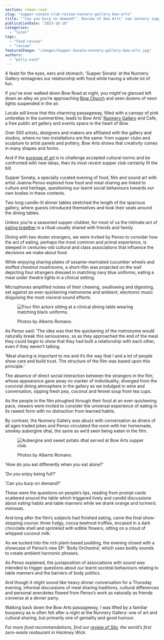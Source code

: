 ```yaml
---
section: roman-road
slug: "supper-sonata-club-review-nunnery-gallery-bow-arts"
title: "‘Can you burp on demand?’: Review of Bow Arts’ new sensory supper club"
publicationDate: "2023-10-10"
categories: 
  - "local"
tags: 
  - "food-review"
  - "review"
featuredImage: "/images/Supper-Sonata-nunnery-gallery-bow-arts.jpg"
authors: 
  - "polly-nash"
---
```


A feast for the eyes, ears and stomach, ‘Supper Sonata’ at the Nunnery Gallery reimagines our relationship with food while having a whole lot of fun. 

If you’ve ever walked down Bow Road at night, you might’ve glanced left down an alley as you’re approaching [Bow Church](https://romanroadlondon.com/bow-church-history-blitzed-east-end-bow-road/) and seen dozens of neon lights suspended in the air. 

Locals will know that this charming passageway, filled with a canopy of pink umbrellas in the summertime, leads to Bow Arts’ [Nunnery Gallery](https://romanroadlondon.com/nunnery-gallery-bow/) and Café, a free public art gallery and events space in the heart of Bow. 

Over 500 artists, designers and makers are affiliated with the gallery and studios, where no two installations are the same: from supper clubs and sculpture to artist panels and pottery, Bow Arts shows that creativity comes in many shapes and forms. 

And if the [purpose of art](https://romanroadlondon.com/art-exhibitions-east-london/) is to challenge accepted cultural norms and be confronted with new ideas, then its most recent supper club certainly fit the bill. 

Supper Sonata, a specially curated evening of food, film and sound art with artist Joanna Penso explored how food and meal sharing are linked to culture and heritage, questioning our learnt social behaviours towards our own bodies in these contexts. 

Two long candle-lit dinner tables stretched the length of the spacious gallery, where guests introduced themselves and took their seats around the dining tables. 

Unless you’re a seasoned supper-clubber, for most of us the intimate act of [eating together](https://romanroadlondon.com/lanterna-pizza-restaurant-bar-deli-fish-island-food-review/) is a ritual usually shared with friends and family. 

Dining with two dozen strangers, we were invited by Penso to consider how the act of eating, perhaps the most common and primal experience, is steeped in centuries-old cultural and class associations that influence the decisions we make about food. 

While enjoying sharing plates of sesame-marinated cucumber wheels and stuffed chestnut mushrooms, a short-film was projected on the wall depicting four strangers dressed in matching navy blue uniforms, eating a meal under theatre lights in a clinical setting. 

Microphones amplified noises of their chewing, swallowing and digesting, set against an ever-quickening metronome and ambient, electronic music disguising the most visceral sound effects. 

<figure>

![Four film actors sitting at a clinical dining table wearing matching black uniforms.](/images/supper-sonata-bow-arts-film-still-1024x683.jpg)

<figcaption>

Photos by Alberto Romano.

</figcaption>

</figure>

As Penso said: ‘The idea was that the quickening of the metronome would naturally break this seriousness, so as they approached the end of the meal they could begin to show that they had built a relationship with each other, even if they weren’t talking. 

‘Meal sharing is important to me and it’s the way that I and a lot of people show care and build trust. The structure of the film was based upon this principle.’

The absence of direct social interaction between the strangers in the film, whose appearance gave away no marker of individuality, diverged from the convivial dining atmosphere in the gallery as we indulged in wine and conversation, sipping fresh pea, coconut and fennel soup from tea cups. 

As the people in the film ploughed through their food at an ever-quickening pace, viewers were invited to consider the universal experience of eating in its rawest form with no distraction from learned habits. 

By contrast, the Nunnery Gallery was abuzz with conversation as diners of all ages traded jokes and Penso circulated the room with her homemade, smokey aubergine dhal, the same as we’d seen being eaten in the film. 

<figure>

![Aubergine and sweet potato dhal served at Bow Arts supper club.](/images/aubergine-dhal-supper-sonata-bow-arts-1024x683.jpg)

<figcaption>

Photos by Alberto Romano.

</figcaption>

</figure>

‘How do you eat differently when you eat alone?’

‘Do you enjoy being full?’ 

‘Can you burp on demand?’ 

These were the questions on people’s lips, reading from prompt cards scattered around the table which triggered lively and candid discussions about eating habits and table manners while we drank orange and turmeric mimosas. 

And long after the film’s subjects had finished eating, came the final show-stopping course: three fudgy, cocoa beetroot truffles, encased in a dark chocolate shell and sprinkled with edible flowers, sitting on a cloud of whipped coconut milk. 

As we tucked into the rich plant-based pudding, the evening closed with a showcase of Penso’s new EP: ‘Body Orchestra’, which uses bodily sounds to create ambient harmonic phrases. 

As Penso explained, the juxtaposition of associations with sound was intended to trigger questions about our learnt societal behaviours relating to table manners and the barriers of body politics. 

And though it might sound like heavy dinner conversation for a Thursday evening, informal discussions of meal sharing traditions, cultural differences and personal anecdotes flowed from Penso’s work as naturally as friends converse at a dinner party. 

Walking back down the Bow Arts passageway, I was lifted by a familiar buoyancy as is often felt after a night at the Nunnery Gallery: one of art and cultural sharing, but primarily one of geniality and good humour. 

_For more food recommendations, find our_ [_review of Silo_](https://romanroadlondon.com/silo-zero-waste-hackney-wick-restaurant-review/)_, the world’s first zero-waste restaurant in Hackney Wick._ 


